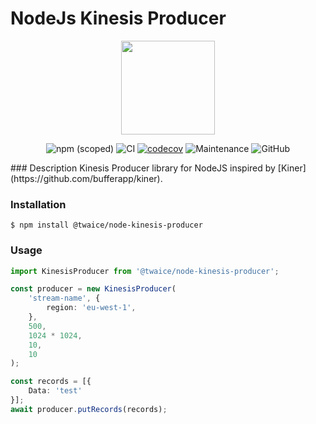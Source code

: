 
# NodeJs Kinesis Producer

<p align="center">
  <img width="150" height="150" src="https://i.imgur.com/DzHBVsI.png">
</p>

<div style="text-align: center;">

![npm (scoped)](https://img.shields.io/npm/v/@twaice/node-kinesis-producer)
![CI](https://github.com/TWAICE/node-kinesis-producer/workflows/Build/badge.svg)
[![codecov](https://codecov.io/gh/TWAICE/node-kinesis-producer/branch/main/graph/badge.svg?token=YDL7IV4MTC)](https://codecov.io/gh/TWAICE/node-kinesis-producer)
![Maintenance](https://img.shields.io/badge/Maintained%3F-yes-green.svg)
![GitHub](https://img.shields.io/github/license/TWAICE/node-kinesis-producer)

</div>
### Description
Kinesis Producer library for NodeJS inspired by [Kiner](https://github.com/bufferapp/kiner).

### Installation
```
$ npm install @twaice/node-kinesis-producer
```

### Usage
```typescript
import KinesisProducer from '@twaice/node-kinesis-producer';

const producer = new KinesisProducer(
    'stream-name', {
        region: 'eu-west-1',
    },
    500,
    1024 * 1024,
    10,
    10
);

const records = [{
    Data: 'test'
}];
await producer.putRecords(records);
```
